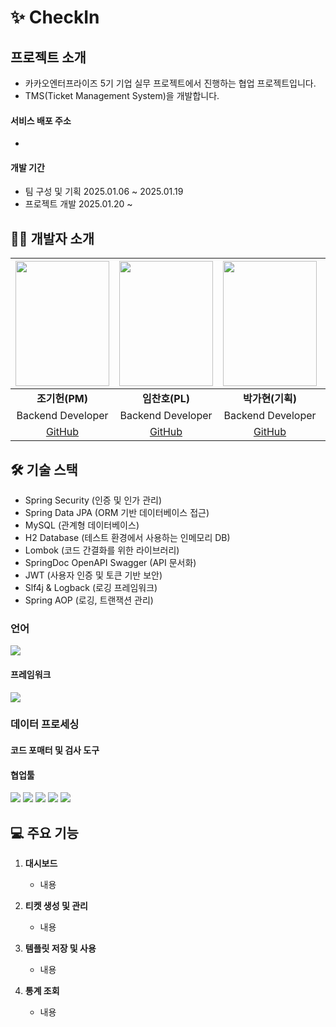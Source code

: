 # ✨ CheckIn

## 프로젝트 소개
- 카카오엔터프라이즈 5기 기업 실무 프로젝트에서 진행하는 협업 프로젝트입니다.
- TMS(Ticket Management System)을 개발합니다. 

#### 서비스 배포 주소
- 

#### 개발 기간
- 팀 구성 및 기획
  2025.01.06 ~ 2025.01.19
- 프로젝트 개발
  2025.01.20 ~

  
## 🧑‍💻 개발자 소개
|<img src="https://github.com/user-attachments/assets/da925077-bd1b-4c6f-b95c-4d5e9d5ef636" width="150px" height="200px" />|<img src="https://github.com/user-attachments/assets/c1484b75-778b-452a-b736-a06546048a2f" width="150px" height="200px"/>|<img src="https://github.com/user-attachments/assets/1892ca4b-9ee8-4a4a-aa1f-6b18e2c0c210" width="150px" height="200px"/>|<img src="https://github.com/user-attachments/assets/031b291c-66ba-4050-8bd8-78fa815a5a49" width="150px" height="200px" />|<img src="https://github.com/user-attachments/assets/e071c13e-3f2a-443b-89ba-622ced5ae6f0" width="150px" height="200px" />|
|:---:|:---:|:---:|:---:|:---:|
|**조기헌(PM)**|**임찬호(PL)**|**박가현(기획)**|**김철환**|**손성민**|
|Backend Developer|Backend Developer|Backend Developer|Backend Developer|Backend Developer|
|[GitHub](https://github.com/chogh824) | [GitHub](https://github.com/chanhoim) | [GitHub](https://github.com/chan9e)| [GitHub](https://github.com/limpiduscoruscare)| [GitHub](https://github.com/Dev-sungmin)|

## 🛠️ 기술 스택

- Spring Security	(인증 및 인가 관리)
- Spring Data JPA	(ORM 기반 데이터베이스 접근)
- MySQL (관계형 데이터베이스)
- H2 Database	(테스트 환경에서 사용하는 인메모리 DB)
- Lombok (코드 간결화를 위한 라이브러리)
- SpringDoc OpenAPI	Swagger (API 문서화)
- JWT (사용자 인증 및 토큰 기반 보안)
- Slf4j & Logback	(로깅 프레임워크)
- Spring AOP (로깅, 트랜잭션 관리)

### 언어

<img src="https://img.shields.io/badge/Java-ED8B00?style=for-the-badge&logo=openjdk&logoColor=white">

#### 프레임워크

<img src="https://img.shields.io/badge/Spring-6DB33F?style=for-the-badge&logo=spring&logoColor=white">

### 데이터 프로세싱


#### 코드 포매터 및 검사 도구


#### 협업툴

<img src="https://img.shields.io/badge/github-181717?style=for-the-badge&logo=github&logoColor=white"> <img src="https://img.shields.io/badge/Notion-000000?style=for-the-badge&logo=notion&logoColor=white"> <img src="https://img.shields.io/badge/Jira-0052CC?style=for-the-badge&logo=Jira&logoColor=white"> <img src="https://img.shields.io/badge/Figma-F24E1E?style=for-the-badge&logo=figma&logoColor=white"> <img src="https://img.shields.io/badge/-Swagger-%23Clojure?style=for-the-badge&logo=swagger&logoColor=white">

## 💻 주요 기능
1. **대시보드**
   - 내용

2. **티켓 생성 및 관리**
   - 내용

3. **템플릿 저장 및 사용**
   - 내용

4. **통계 조회**
   - 내용
     
